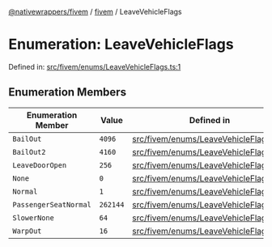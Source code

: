 [@nativewrappers/fivem](../../README.md) / [fivem](../README.md) / LeaveVehicleFlags

# Enumeration: LeaveVehicleFlags

Defined in: [src/fivem/enums/LeaveVehicleFlags.ts:1](https://github.com/nativewrappers/nativewrappers/blob/bf1d263f0188667cde482dc5657983cf3674a640/src/fivem/enums/LeaveVehicleFlags.ts#L1)

## Enumeration Members

| Enumeration Member | Value | Defined in |
| ------ | ------ | ------ |
| <a id="bailout"></a> `BailOut` | `4096` | [src/fivem/enums/LeaveVehicleFlags.ts:7](https://github.com/nativewrappers/nativewrappers/blob/bf1d263f0188667cde482dc5657983cf3674a640/src/fivem/enums/LeaveVehicleFlags.ts#L7) |
| <a id="bailout2"></a> `BailOut2` | `4160` | [src/fivem/enums/LeaveVehicleFlags.ts:8](https://github.com/nativewrappers/nativewrappers/blob/bf1d263f0188667cde482dc5657983cf3674a640/src/fivem/enums/LeaveVehicleFlags.ts#L8) |
| <a id="leavedooropen"></a> `LeaveDoorOpen` | `256` | [src/fivem/enums/LeaveVehicleFlags.ts:6](https://github.com/nativewrappers/nativewrappers/blob/bf1d263f0188667cde482dc5657983cf3674a640/src/fivem/enums/LeaveVehicleFlags.ts#L6) |
| <a id="none"></a> `None` | `0` | [src/fivem/enums/LeaveVehicleFlags.ts:2](https://github.com/nativewrappers/nativewrappers/blob/bf1d263f0188667cde482dc5657983cf3674a640/src/fivem/enums/LeaveVehicleFlags.ts#L2) |
| <a id="normal"></a> `Normal` | `1` | [src/fivem/enums/LeaveVehicleFlags.ts:3](https://github.com/nativewrappers/nativewrappers/blob/bf1d263f0188667cde482dc5657983cf3674a640/src/fivem/enums/LeaveVehicleFlags.ts#L3) |
| <a id="passengerseatnormal"></a> `PassengerSeatNormal` | `262144` | [src/fivem/enums/LeaveVehicleFlags.ts:9](https://github.com/nativewrappers/nativewrappers/blob/bf1d263f0188667cde482dc5657983cf3674a640/src/fivem/enums/LeaveVehicleFlags.ts#L9) |
| <a id="slowernone"></a> `SlowerNone` | `64` | [src/fivem/enums/LeaveVehicleFlags.ts:5](https://github.com/nativewrappers/nativewrappers/blob/bf1d263f0188667cde482dc5657983cf3674a640/src/fivem/enums/LeaveVehicleFlags.ts#L5) |
| <a id="warpout"></a> `WarpOut` | `16` | [src/fivem/enums/LeaveVehicleFlags.ts:4](https://github.com/nativewrappers/nativewrappers/blob/bf1d263f0188667cde482dc5657983cf3674a640/src/fivem/enums/LeaveVehicleFlags.ts#L4) |
